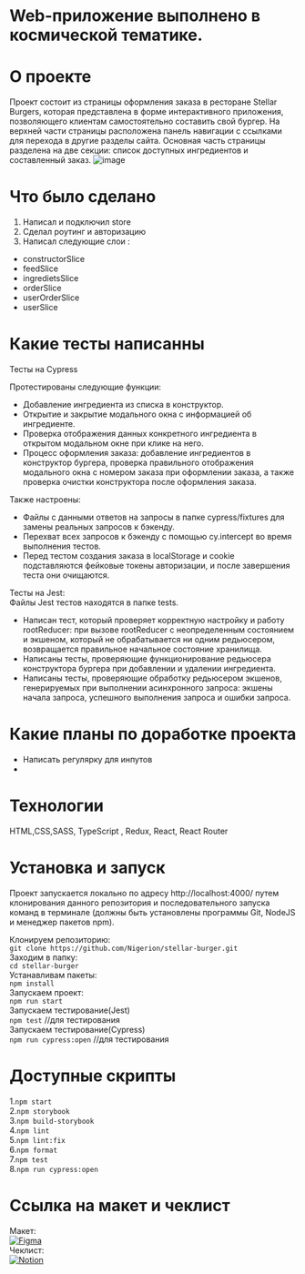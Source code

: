 <!--# Проектная работа 11-го спринта

[Макет](<https://www.figma.com/file/vIywAvqfkOIRWGOkfOnReY/React-Fullstack_-Проектные-задачи-(3-месяца)_external_link?type=design&node-id=0-1&mode=design>)

[Чеклист](https://www.notion.so/praktikum/0527c10b723d4873aa75686bad54b32e?pvs=4)

## Этапы работы:

1. Разверните проект и ознакомьтесь с кодом. Все необходимые вам компоненты уже созданы и лежат в папке `src/components`

2. Настройте роутинг.

3. Напишите функционал запросов данных с сервера, используя `Redux` и глобальный `store`. Сами "ручки" уже прописаны и лежат в `utils/burger-api.ts`

4. Настройте авторизацию и создайте защищённые роуты.

## Важно:

Для корректной работы запросов к серверу необходимо добавить переменную BURGER_API_URL в окружение. Сама ссылка находится в файле `.env.example`.
-->

# Web-приложение выполнено в космической тематике.

# О проекте
Проект состоит из страницы оформления заказа в ресторане Stellar Burgers, которая представлена в форме интерактивного приложения, позволяющего клиентам самостоятельно составить свой бургер. На верхней части страницы расположена панель навигации с ссылками для перехода в другие разделы сайта. Основная часть страницы разделена на две секции: список доступных ингредиентов и составленный заказ.
![image](https://github.com/Nigerion/stellar-burger/assets/115921794/bade1a36-6e18-4f24-8be3-c438ce3ae2aa)

# Что было сделано
1. Написал и подключил store<br>
2. Сделал роутинг и авторизацию<br>
3. Написал следующие слои :<br>
- constructorSlice<br>
-  feedSlice<br>
- ingredietsSlice<br>
- orderSlice<br>
- userOrderSlice<br>
- userSlice<br>


# Какие тесты написанны
Тесты на Cypress<br>

Протестированы следующие функции:<br>
- Добавление ингредиента из списка в конструктор.
- Открытие и закрытие модального окна с информацией об ингредиенте.
- Проверка отображения данных конкретного ингредиента в открытом модальном окне при клике на него.
- Процесс оформления заказа: добавление ингредиентов в конструктор бургера, проверка правильного отображения модального окна с номером заказа при оформлении заказа, а также проверка очистки конструктора после оформления заказа.

Также настроены:<br>
- Файлы с данными ответов на запросы в папке cypress/fixtures для замены реальных запросов к бэкенду.
- Перехват всех запросов к бэкенду с помощью cy.intercept во время выполнения тестов.
- Перед тестом создания заказа в localStorage и cookie подставляются фейковые токены авторизации, и после завершения теста они очищаются.<br>

Тесты на Jest:<br>
Файлы Jest тестов находятся в папке tests.
- Написан тест, который проверяет корректную настройку и работу rootReducer: при вызове rootReducer с неопределенным состоянием и экшеном, который не обрабатывается ни одним редьюсером, возвращается правильное начальное состояние хранилища.
- Написаны тесты, проверяющие функционирование редьюсера конструктора бургера при добавлении и удалении ингредиента.
- Написаны тесты, проверяющие обработку редьюсером экшенов, генерируемых при выполнении асинхронного запроса: экшены начала запроса, успешного выполнения запроса и ошибки запроса.


# Какие планы по доработке проекта
* Написать регулярку для инпутов
*
# Технологии
HTML,CSS,SASS, TypeScript , Redux, React, React Router
# Установка и запуск
Проект запускается локально по адресу http://localhost:4000/ путем клонирования данного репозитория и последовательного запуска команд в терминале (должны быть установлены программы Git, NodeJS и менеджер пакетов npm).<br>

Клонируем репозиторию:<br>
`git clone https://github.com/Nigerion/stellar-burger.git`<br>
Заходим в папку:<br>
`cd stellar-burger`<br>
Устанавливам пакеты:<br>
`npm install`<br>
Запускаем проект:<br>
`npm run start`<br>
Запускаем тестирование(Jest)<br>
`npm test` //для тестирования<br>
Запускаем тестирование(Cypress)<br>
`npm run cypress:open` //для тестирования<br>
# Доступные скрипты
1.`npm start`<br>
2.`npm storybook`<br>
3.`npm build-storybook`<br>
4.`npm lint`<br>
5.`npm lint:fix`<br>
6.`npm format`<br>
7.`npm test`<br>
8.`npm run cypress:open`<br>
# Ссылка на макет и чеклист
Макет:<br>
[![Figma](https://img.shields.io/badge/figma-%23F24E1E.svg?style=for-the-badge&logo=figma&logoColor=white)](<https://www.figma.com/file/vIywAvqfkOIRWGOkfOnReY/React-Fullstack_-Проектные-задачи-(3-месяца)_external_link?type=design&node-id=0-1&mode=design>) <br>
Чеклист:<br>
[![Notion](https://img.shields.io/badge/Notion-%23000000.svg?style=for-the-badge&logo=notion&logoColor=white)](https://www.notion.so/praktikum/0527c10b723d4873aa75686bad54b32e?pvs=4) <br>
<!-- [Макет](<https://www.figma.com/file/vIywAvqfkOIRWGOkfOnReY/React-Fullstack_-Проектные-задачи-(3-месяца)_external_link?type=design&node-id=0-1&mode=design>) 
![Figma](https://img.shields.io/badge/figma-%23F24E1E.svg?style=for-the-badge&logo=figma&logoColor=white)
[Чеклист](https://www.notion.so/praktikum/0527c10b723d4873aa75686bad54b32e?pvs=4)
![Notion](https://img.shields.io/badge/Notion-%23000000.svg?style=for-the-badge&logo=notion&logoColor=white)
-->
